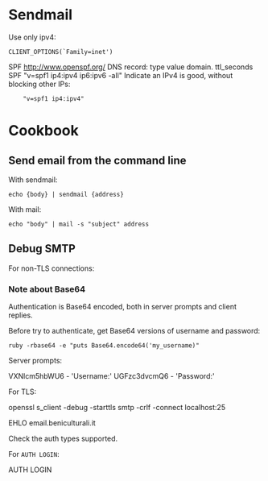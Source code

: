 # Sendmail

Use only ipv4:
```
CLIENT_OPTIONS(`Family=inet')
```
SPF
http://www.openspf.org/
DNS record:
                         type  value
    domain.  ttl_seconds SPF   "v=spf1 ip4:ipv4 ip6:ipv6 -all"
Indicate an IPv4 is good, without blocking other IPs:
```
    "v=spf1 ip4:ipv4"
```

# Cookbook

## Send email from the command line

With sendmail:

```
echo {body} | sendmail {address}
```

With mail:
```
echo "body" | mail -s "subject" address
```

## Debug SMTP

For non-TLS connections:

### Note about Base64

Authentication is Base64 encoded, both in server prompts and
client replies.

Before try to authenticate, get Base64 versions of username and password:

```
ruby -rbase64 -e "puts Base64.encode64('my_username)"
```

Server prompts:

VXNlcm5hbWU6 - 'Username:'
UGFzc3dvcmQ6 - 'Password:'

For TLS:

openssl s_client -debug -starttls smtp -crlf -connect localhost:25

EHLO email.beniculturali.it

Check the auth types supported.

For `AUTH LOGIN`:

AUTH LOGIN
